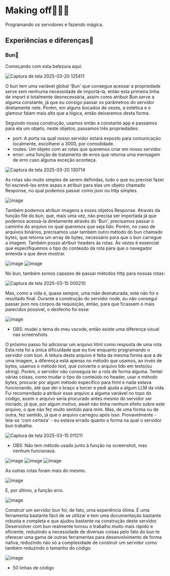 # Making off👨🏽‍💻
Programando os servidores e fazendo mágica.
## Experiências e diferenças💭
### Bun🧄
Começando com esta belezura aqui:

![Captura de tela 2025-03-20 125411](https://github.com/user-attachments/assets/2a0027e8-d890-4a13-b291-935d2bf44457)

O bun tem uma variável global 'Bun' que consegue acessar a propriedade serve sem nenhuma necessidade de importá-la, então esta primeira linha de import é totalmente desnecessária, assim como atribuir Bun.serve
a alguma constante, já que eu consigo passar os parâmetros do servidor diretamente nele. Porém, em alguns bocados de vezes, a estética e o glamour falam mais alto que a lógica, então deixaremos desta forma.

Seguindo nossa construção, usamos então a constante app e passamos para ela um objeto, neste objetos, passamos três propriedades:
* port: A porta na qual nosso servidor estará exposto para comunicação localmente, escolherei a 3000, por comodidade.
* routes: Um objeto com as rotas que queremos criar em nosso servidor.
* error: uma função de tratamento de erros que retorna uma mensagem de erro caso alguma exceção aconteça.

![Captura de tela 2025-03-20 130714](https://github.com/user-attachments/assets/32e1dbc9-7c87-4be0-97d6-8d9ac614f07d)

As rotas são muito simples de serem definidas, tudo o que eu precisei fazer foi escrevê-las entre aspas e atribuir para elas um objeto chamado Response, no qual podemos passar como json ou http simples.

![image](https://github.com/user-attachments/assets/f2198841-1960-47f8-9e4c-83d514535aae)

Também podemos atribuir imagens a esses objetos Response. Através da função file do bun, que, mais uma vez, não precisa ser importada já que podemos acessá-la diretamente através do 'Bun', precisamos passar o caminho
do arquivo no qual queremos que seja lido. Porém, no caso de arquivos binários, precisamos usar também outro método do bun chamado bytes, que retorna um array de bytes, necessário para que o bun carregue a imagem.
Também posso atribuir headers às rotas. Às vezes é essencial que especifiquemos o tipo do conteúdo da rota para que o navegador entenda o que deve mostrar.

![image](https://github.com/user-attachments/assets/85891631-4467-490f-9c83-a29e08b2cd82)
![image](https://github.com/user-attachments/assets/039ad6a8-34d6-407e-bc88-319c4946a5ad)

No bun, também somos capazes de passar métodos http para nossas rotas:

![Captura de tela 2025-03-15 000210](https://github.com/user-attachments/assets/1e1dec05-40d5-40e9-83d8-ca74765cd602)

Mas, como a vida é, quase sempre, uma mãe desnaturada, este não foi o resultado final. Durante a construção do servidor node, eu não consegui passar json nos corpos da requisição, então, para que ficassem o mais parecidos possível, o desfecho foi esse:

![image](https://github.com/user-attachments/assets/03871bce-bb4b-4003-a1b6-1d37406b5f27)
* OBS: mudei o tema do meu vscode, então existe uma diferença visual nas screenshots.

O próximo passo foi adicionar um arquivo html como resposta de uma rota. Esta rota foi a única dificuldade que eu tive enquanto programando o servidor com bun. A leitura deste arquivo é feita da mesma forma que a de uma imagem, a diferença está apenas no método que usamos, ao invés de bytes, usamos o método text, que converte o arquivo lido em texto(ou string). Porém, o servidor não conseguia ler a rota  de forma alguma. Tentei várias coisas, como mudar o tipo do conteúdo no header, usar o método bytes, procurar por algum método específico para html e nada estava funcionando, até que dei o braço a torcer e pedi ajuda a algum LLM da vida.
Fui recomendado a atribuir esse arquivo a alguma variável no topo do código, assim o arquivo seria procurado antes mesmo do servidor ser iniciado, já que, por algum motivo, await não tinha nenhum efeito sobre este arquivo, o que não fez muito sentido para mim. Mas, de uma forma ou de outra, fez sentido, já que o arquivo carregou após isso. Provavelmente - leia-se 'com certeza' - eu estava errado quanto a forma na qual o servidor bun trabalha.

![Captura de tela 2025-03-15 011211](https://github.com/user-attachments/assets/2a9b060c-ef12-46e7-bbfc-038c07e3dc77)
* OBS: Não tem método usado junto à função na screenshot, mas nenhum funcionava.

![image](https://github.com/user-attachments/assets/a9bf9c3b-e810-4833-be61-bf25f9ca6098)
![image](https://github.com/user-attachments/assets/b8960922-d829-48b4-b116-a8e550b886f5)
![image](https://github.com/user-attachments/assets/2e45536a-ec55-43f2-bde0-bad317be35d6)

As outras rotas foram mais do mesmo.

![image](https://github.com/user-attachments/assets/bea17b89-f3ac-42a9-b20d-49e4a6b8109d)

E, por último, a função erro.

![image](https://github.com/user-attachments/assets/2f04f8aa-b765-4450-a97b-dd989c9b05c0)

Construir um servidor bun foi, de fato, uma experiência ótima. É uma ferramenta bastante fácil de se utilizar e tem uma documentação bastante robusta e completa e que ajudou bastante na construção deste servidor. Desenvolver com bun realmente tornou o trabalho muito mais rápido e eficiente, reduzindo a necessidade de diversas coisas pelo fato do bun te oferecer uma gama de outras ferramentas para desenvolvimento de forma nativa, reduzindo não só a complexidade de construir um servidor como também reduzindo o tamanho do código.

![image](https://github.com/user-attachments/assets/9155601d-8ead-421b-be05-3f372f2f1155)
* 50 linhas de código


